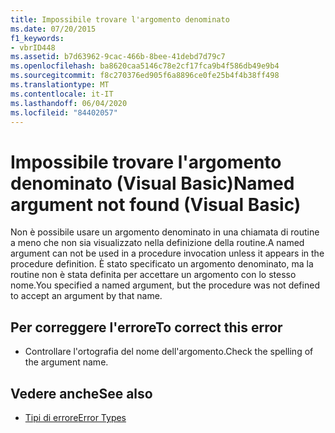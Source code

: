 ```yaml
---
title: Impossibile trovare l'argomento denominato
ms.date: 07/20/2015
f1_keywords:
- vbrID448
ms.assetid: b7d63962-9cac-466b-8bee-41debd7d79c7
ms.openlocfilehash: ba8620caa5146c78e2cf17fca9b4f586db49e9b4
ms.sourcegitcommit: f8c270376ed905f6a8896ce0fe25b4f4b38ff498
ms.translationtype: MT
ms.contentlocale: it-IT
ms.lasthandoff: 06/04/2020
ms.locfileid: "84402057"
---
```

# <a name="named-argument-not-found-visual-basic"></a><span data-ttu-id="50094-102">Impossibile trovare l'argomento denominato (Visual Basic)</span><span class="sxs-lookup"><span data-stu-id="50094-102">Named argument not found (Visual Basic)</span></span>
<span data-ttu-id="50094-103">Non è possibile usare un argomento denominato in una chiamata di routine a meno che non sia visualizzato nella definizione della routine.</span><span class="sxs-lookup"><span data-stu-id="50094-103">A named argument can not be used in a procedure invocation unless it appears in the procedure definition.</span></span> <span data-ttu-id="50094-104">È stato specificato un argomento denominato, ma la routine non è stata definita per accettare un argomento con lo stesso nome.</span><span class="sxs-lookup"><span data-stu-id="50094-104">You specified a named argument, but the procedure was not defined to accept an argument by that name.</span></span>  
  
## <a name="to-correct-this-error"></a><span data-ttu-id="50094-105">Per correggere l'errore</span><span class="sxs-lookup"><span data-stu-id="50094-105">To correct this error</span></span>  
  
- <span data-ttu-id="50094-106">Controllare l'ortografia del nome dell'argomento.</span><span class="sxs-lookup"><span data-stu-id="50094-106">Check the spelling of the argument name.</span></span>  
  
## <a name="see-also"></a><span data-ttu-id="50094-107">Vedere anche</span><span class="sxs-lookup"><span data-stu-id="50094-107">See also</span></span>

- [<span data-ttu-id="50094-108">Tipi di errore</span><span class="sxs-lookup"><span data-stu-id="50094-108">Error Types</span></span>](../programming-guide/language-features/error-types.md)
